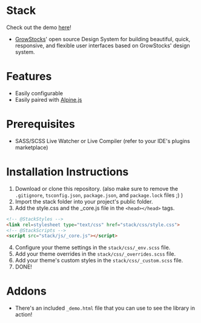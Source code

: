 # Stack
Check out the demo [here](https://growstocks.github.io/stack)!
- [GrowStocks](https://growstocks.xyz)' open source Design System for building beautiful, quick, responsive, and flexible user interfaces based on GrowStocks' design system.

# Features
- Easily configurable
- Easily paired with [Alpine.js](https://github.com/alpinejs/alpine)

# Prerequisites
* SASS/SCSS Live Watcher or Live Compiler (refer to your IDE's plugins marketplace)

# Installation Instructions
1. Download or clone this repository. (also make sure to remove the  `.gitignore`, `tsconfig.json`, `package.json`, and `package.lock` files ;) )
2. Import the stack folder into your project's public folder.
3. Add the style.css and the _core.js file in the `<head></head>` tags.
```html
<!-- @StackStyles -->
<link rel=stylesheet type="text/css" href="stack/css/style.css">
<!-- @StackScripts -->
<script src="stack/js/_core.js"></script>
```
4. Configure your theme settings in the `stack/css/_env.scss` file.
5. Add your theme overrides in the `stack/css/_overrides.scss` file.
6. Add your theme's custom styles in the `stack/css/_custom.scss` file.
7. DONE!

# Addons
- There's an included `_demo.html` file that you can use to see the library in action!
